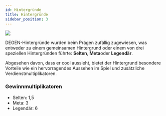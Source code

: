 ```yaml
---
id: Hintergründe
title: Hintergründe
sidebar_position: 3
---
```


![](/img/rngBackgrounds.gif)

DEGEN-Hintergründe wurden beim Prägen zufällig zugewiesen, was entweder zu einem gemeinsamen Hintergrund oder einem von drei speziellen Hintergründen führte: **Selten**, **Meta**oder **Legendär**.

Abgesehen davon, dass er cool aussieht, bietet der Hintergrund besondere Vorteile wie ein hervorragendes Aussehen im Spiel und zusätzliche Verdienstmultiplikatoren.

### Gewinnmultiplikatoren

- Selten: 1,5
- Meta: 3
- Legendär: 6
